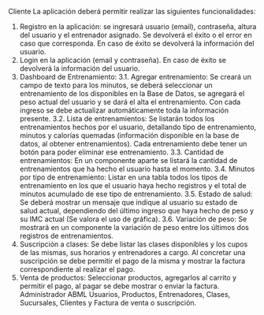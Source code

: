 Cliente
La aplicación deberá permitir realizar las siguientes funcionalidades:
1. Registro en la aplicación: se ingresará usuario (email), contraseña, altura del usuario y el
entrenador asignado. Se devolverá el éxito o el error en caso que corresponda. En caso de
éxito se devolverá la información del usuario.
2. Login en la aplicación (email y contraseña). En caso de éxito se devolverá la información
del usuario.
3. Dashboard de Entrenamiento:
3.1. Agregar entrenamiento: Se creará un campo de texto para los minutos, se
deberá seleccionar un entrenamiento de los disponibles en la Base de Datos, se
agregará el peso actual del usuario y se dará el alta el entrenamiento. Con cada
ingreso se debe actualizar automáticamente toda la información presente.
3.2. Lista de entrenamientos: Se listarán todos los entrenamientos hechos por el
usuario, detallando tipo de entrenamiento, minutos y calorías quemadas (información
disponible en la base de datos, al obtener entrenamientos). Cada entrenamiento
debe tener un botón para poder eliminar ese entrenamiento.
3.3. Cantidad de entrenamientos: En un componente aparte se listará la cantidad de
entrenamientos que ha hecho el usuario hasta el momento.
3.4. Minutos por tipo de entrenamiento: Listar en una tabla todos los tipos de
entrenamiento en los que el usuario haya hecho registros y el total de minutos
acumulado de ese tipo de entrenamiento.
3.5. Estado de salud: Se deberá mostrar un mensaje que indique al usuario su
estado de salud actual, dependiendo del último ingreso que haya hecho de peso y
su IMC actual (Se valora el uso de gráfica).
3.6. Variación de peso: Se mostrará en un componente la variación de peso entre los
últimos dos registros de entrenamientos.
4. Suscripción a clases:
Se debe listar las clases disponibles y los cupos de las mismas, sus horarios y
entrenadores a cargo. Al concretar una suscripción se debe permitir el pago de la misma y
mostrar la factura correspondiente al realizar el pago.
5. Venta de productos:
Seleccionar productos, agregarlos al carrito y permitir el pago, al pagar se debe
mostrar o enviar la factura.
Administrador
ABML Usuarios, Productos, Entrenadores, Clases, Sucursales, Clientes y Factura de
venta o suscripción.

